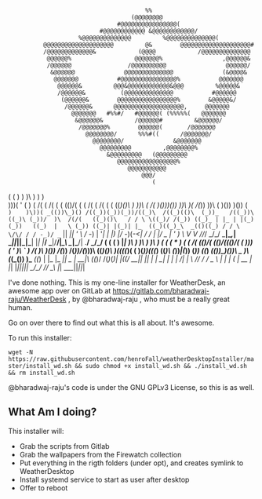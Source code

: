                                            %%
                                       (@@@@@@@@
                                   #@@@@@@@@@@@@@@@@(
                              #@@@@@@@@@@@@ &@@@@@@@@@@@@/
                        %@@@@@@@@@@@@@@         %@@@@@@@@@@@@@@(
              @@@@@@@@@@@@@@@@@@@@         @&        @@@@@@@@@@@@@@@@@@@@#
              /@@@@@@@@@@@@@&            (@@@@            /@@@@@@@@@@@@@@
               @@@@@@%                  @@@@@@@%                 ,@@@@@@&
               /@@@@@@                /@@@@@@@@@@                 @@@@@@/
                &@@@@@@              @@@@@@@@@@@@@@              (&@@@@&
                 @@@@@@@           #@@@@@@@@@@@@@@@@%           @@@@@@@
                  @@@@@@&         @@@&@@@@@@@@@@@@&@@@         %@@@@@&
                  /@@@@@@&          (@@@@@@@@@@@@@@           #@@@@@@
                   (@@@@@@&        @@@@@@@@@@@@@@@@@%        &@@@@@&/
                    /@@@@@@&      @@@@@@@@@@@@@@@@@@@@,     @@@@@@@
                      @@@@@@@   #%%#/   #@@@@@@( (%%%%%(   @@@@@@@
                       &@@@@@@&         /@@@@@@#         &@@@@@@/
                        /@@@@@@@%        @@@@@@(       /@@@@@@@
                          @@@@@@@@/      %%%#((      /@@@@@@@/
                            @@@@@@@@/              &@@@@@@@
                              @@@@@@@@@         ,@@@@@@@@%
                                &@@@@@@@@@   (@@@@@@@@@
                                   @@@@@@@@@@@@@@@@@%
                                      @@@@@@@@@@@
                                          @@@/
                                             (                          
 (  (                    )    )              )\ )               )     )        
 )\))(   '   (     )  ( /( ( /(    (   (    (()/(     (      ( /(  ( /(              (  (
((_)()\ )   ))\ ( /(  )\()))\())  ))\  )(    /(_))   ))\ (   )\()) )\()) (   `  )    )\))(
_(())\_)() /((_))(_))(_))/((_)\  /((_)(()\  (_))_   /((_))\ ((_)\ (_))/  )\  /(/(   ((_)()\   / /
\ \((_)/ /(_)) ((_)_ | |_ | |(_)(_))   ((_)  |   \ (_)) ((_)| |(_)| |_  ((_)((_)_\  _(()((_) / /
 \ \/\/ / / -_)/ _` ||  _|| ' \ / -_) | '_|  | |) |/ -_)(_-<| / / |  _|/ _ \| '_ \) \ V  V //_/
  \_/\_/  \___|\__,_| \__||_||_|\___| |_|    |___/ \___|/__/|_\_\  \__|\___/| .__/   \_/\_/
                 (     (    (                                            )  |_|
                 )\ )  )\ ) )\ )      (  (       (       *   )   (    ( /( 
                (()/( (()/((()/( (    )\))(   '  )\    ` )  /(   )\   )\())
                 /(_)) /(_))/(_)))\  ((_)()\ )((((_)(   ( )(_))(((_) ((_)\ 
                (_))_|(_)) (_)) ((_) _(())\_)())\ _ )\ (_(_()) )\___  _((_)
                | |_  |_ _|| _ \| __|\ \((_)/ /(_)_\(_)|_   _|((/ __|| || |
                | __|  | | |   /| _|  \ \/\/ /  / _ \    | |   | (__ | __ |
                |_|   |___||_|_\|___|  \_/\_/  /_/ \_\   |_|    \___||_||_|

I've done nothing. This is my one-line installer for WeatherDesk, an awesome
app over on GitLab at https://gitlab.com/bharadwaj-raju/WeatherDesk ,
by @bharadwaj-raju , who must be a really great human.

Go on over there to find out what this is all about. It's awesome.

To run this installer:

`wget -N https://raw.githubusercontent.com/henroFall/weatherDesktopInstaller/master/install_wd.sh && sudo chmod +x install_wd.sh && ./install_wd.sh && rm install_wd.sh`

@bharadwaj-raju's code is under the GNU GPLv3 License, so this is as well.

What Am I doing?
----------------

This installer will:

* Grab the scripts from Gitlab
* Grab the wallpapers from the Firewatch collection
* Put everything in the rigth folders (under opt), and
  creates symlink to WeatherDesktop
* Install systemd service to start as user after desktop
* Offer to reboot
